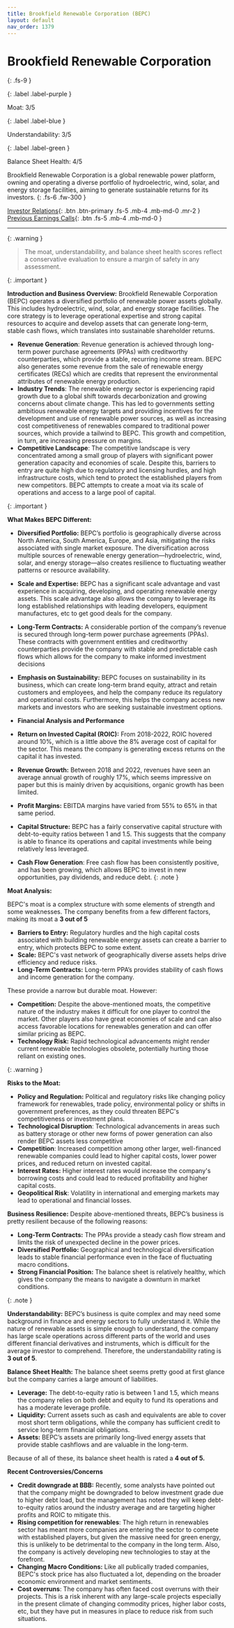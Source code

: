```yaml
---
title: Brookfield Renewable Corporation (BEPC)
layout: default
nav_order: 1379
---
```


# Brookfield Renewable Corporation
{: .fs-9 }

{: .label .label-purple }

Moat: 3/5

{: .label .label-blue }

Understandability: 3/5

{: .label .label-green }

Balance Sheet Health: 4/5

Brookfield Renewable Corporation is a global renewable power platform, owning and operating a diverse portfolio of hydroelectric, wind, solar, and energy storage facilities, aiming to generate sustainable returns for its investors.
{: .fs-6 .fw-300 }

[Investor Relations](https://www.google.com/search?q=BEPC+investor+relations){: .btn .btn-primary .fs-5 .mb-4 .mb-md-0 .mr-2 }
[Previous Earnings Calls](https://discountingcashflows.com/company/BEPC/transcripts/){: .btn .fs-5 .mb-4 .mb-md-0 }

---

{: .warning }
>The moat, understandability, and balance sheet health scores reflect a conservative evaluation to ensure a margin of safety in any assessment.



{: .important }

**Introduction and Business Overview:**
Brookfield Renewable Corporation (BEPC) operates a diversified portfolio of renewable power assets globally. This includes hydroelectric, wind, solar, and energy storage facilities. The core strategy is to leverage operational expertise and strong capital resources to acquire and develop assets that can generate long-term, stable cash flows, which translates into sustainable shareholder returns. 

*   **Revenue Generation**: Revenue generation is achieved through long-term power purchase agreements (PPAs) with creditworthy counterparties, which provide a stable, recurring income stream. BEPC also generates some revenue from the sale of renewable energy certificates (RECs) which are credits that represent the environmental attributes of renewable energy production. 
* **Industry Trends**:  The renewable energy sector is experiencing rapid growth due to a global shift towards decarbonization and growing concerns about climate change. This has led to governments setting ambitious renewable energy targets and providing incentives for the development and use of renewable power sources, as well as increasing cost competitiveness of renewables compared to traditional power sources, which provide a tailwind to BEPC. This growth and competition, in turn, are increasing pressure on margins.   
*   **Competitive Landscape**: The competitive landscape is very concentrated among a small group of players with significant power generation capacity and economies of scale. Despite this, barriers to entry are quite high due to regulatory and licensing hurdles, and high infrastructure costs, which tend to protect the established players from new competitors. BEPC attempts to create a moat via its scale of operations and access to a large pool of capital.

{: .important }

**What Makes BEPC Different:**
* **Diversified Portfolio:** BEPC’s portfolio is geographically diverse across North America, South America, Europe, and Asia, mitigating the risks associated with single market exposure. The diversification across multiple sources of renewable energy generation—hydroelectric, wind, solar, and energy storage—also creates resilience to fluctuating weather patterns or resource availability.
*   **Scale and Expertise:** BEPC has a significant scale advantage and vast experience in acquiring, developing, and operating renewable energy assets. This scale advantage also allows the company to leverage its long established relationships with leading developers, equipment manufactures, etc to get good deals for the company. 
*   **Long-Term Contracts:** A considerable portion of the company’s revenue is secured through long-term power purchase agreements (PPAs). These contracts with government entities and creditworthy counterparties provide the company with stable and predictable cash flows which allows for the company to make informed investment decisions
*   **Emphasis on Sustainability:** BEPC focuses on sustainability in its business, which can create long-term brand equity, attract and retain customers and employees, and help the company reduce its regulatory and operational costs. Furthermore, this helps the company access new markets and investors who are seeking sustainable investment options.

* **Financial Analysis and Performance**
*   **Return on Invested Capital (ROIC):** From 2018-2022, ROIC hovered around 10%, which is a little above the 8% average cost of capital for the sector. This means the company is generating excess returns on the capital it has invested.
*  **Revenue Growth:** Between 2018 and 2022, revenues have seen an average annual growth of roughly 17%, which seems impressive on paper but this is mainly driven by acquisitions, organic growth has been limited.
* **Profit Margins:** EBITDA margins have varied from 55% to 65% in that same period. 
*   **Capital Structure:** BEPC has a fairly conservative capital structure with debt-to-equity ratios between 1 and 1.5. This suggests that the company is able to finance its operations and capital investments while being relatively less leveraged.
*   **Cash Flow Generation**: Free cash flow has been consistently positive, and has been growing, which allows BEPC to invest in new opportunities, pay dividends, and reduce debt.
{: .note }

**Moat Analysis:**

BEPC's moat is a complex structure with some elements of strength and some weaknesses. The company benefits from a few different factors, making its moat a **3 out of 5**
*   **Barriers to Entry:** Regulatory hurdles and the high capital costs associated with building renewable energy assets can create a barrier to entry, which protects BEPC to some extent.
* **Scale:** BEPC's vast network of geographically diverse assets helps drive efficiency and reduce risks. 
*   **Long-Term Contracts:** Long-term PPA’s provides stability of cash flows and income generation for the company.

These provide a narrow but durable moat. However:
*   **Competition:** Despite the above-mentioned moats, the competitive nature of the industry makes it difficult for one player to control the market. Other players also have great economies of scale and can also access favorable locations for renewables generation and can offer similar pricing as BEPC.
*   **Technology Risk:** Rapid technological advancements might render current renewable technologies obsolete, potentially hurting those reliant on existing ones. 

{: .warning }

**Risks to the Moat:**
*   **Policy and Regulation:** Political and regulatory risks like changing policy framework for renewables, trade policy, environmental policy or shifts in government preferences, as they could threaten BEPC's competitiveness or investment plans.
*  **Technological Disruption**: Technological advancements in areas such as battery storage or other new forms of power generation can also render BEPC assets less competitive
*   **Competition**: Increased competition among other larger, well-financed renewable companies could lead to higher capital costs, lower power prices, and reduced return on invested capital.
*   **Interest Rates:** Higher interest rates would increase the company's borrowing costs and could lead to reduced profitability and higher capital costs.
*    **Geopolitical Risk**: Volatility in international and emerging markets may lead to operational and financial losses.

**Business Resilience:**
Despite above-mentioned threats, BEPC’s business is pretty resilient because of the following reasons:
*   **Long-Term Contracts:** The PPAs provide a steady cash flow stream and limits the risk of unexpected decline in the power prices.
*   **Diversified Portfolio:** Geographical and technological diversification leads to stable financial performance even in the face of fluctuating macro conditions.
*   **Strong Financial Position:** The balance sheet is relatively healthy, which gives the company the means to navigate a downturn in market conditions.

{: .note }

**Understandability:**
BEPC’s business is quite complex and may need some background in finance and energy sectors to fully understand it. While the nature of renewable assets is simple enough to understand, the company has large scale operations across different parts of the world and uses different financial derivatives and instruments, which is difficult for the average investor to comprehend.
Therefore, the understandability rating is **3 out of 5**.

**Balance Sheet Health:**
The balance sheet seems pretty good at first glance but the company carries a large amount of liabilities.
*   **Leverage:** The debt-to-equity ratio is between 1 and 1.5, which means the company relies on both debt and equity to fund its operations and has a moderate leverage profile.
*   **Liquidity:** Current assets such as cash and equivalents are able to cover most short term obligations, while the company has sufficient credit to service long-term financial obligations.
*   **Assets:** BEPC’s assets are primarily long-lived energy assets that provide stable cashflows and are valuable in the long-term. 

Because of all of these, its balance sheet health is rated a **4 out of 5.**

**Recent Controversies/Concerns**
*   **Credit downgrade at BBB:**  Recently, some analysts have pointed out that the company might be downgraded to below investment grade due to higher debt load, but the management has noted they will keep debt-to-equity ratios around the industry average and are targeting higher profits and ROIC to mitigate this.
*   **Rising competition for renewables**: The high return in renewables sector has meant more companies are entering the sector to compete with established players, but given the massive need for green energy, this is unlikely to be detrimental to the company in the long term. Also, the company is actively developing new technologies to stay at the forefront.
* **Changing Macro Conditions:** Like all publically traded companies, BEPC's stock price has also fluctuated a lot, depending on the broader economic environment and market sentiments.
* **Cost overruns**: The company has often faced cost overruns with their projects. This is a risk inherent with any large-scale projects especially in the present climate of changing commodity prices, higher labor costs, etc, but they have put in measures in place to reduce risk from such situations. 

